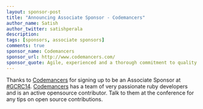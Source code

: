 ```yaml
---
layout: sponsor-post
title: "Announcing Associate Sponsor - Codemancers"
author_name: Satish
author_twitter: satishperala
description:
tags: [sponsors, associate sponsors]
comments: true
sponsor_name: Codemancers
sponsor_url: http://www.codemancers.com/
sponsor_quote: Agile, experienced and a thorough commitment to quality describes what we do at Codemancers. We are experts at delivering well crafted Rails, JS and iOS applications on time.
---
```


Thanks to <a href="//www.codemancers.com/" target="_blank">Codemancers</a> for signing up to be an Associate Sponsor at <a href="https://twitter.com/search?q=%23gcrc14" target="_blank">#GCRC14</a>. <a href="//www.codemancers.com/" target="_blank">Codemancers</a> has a team of very passionate ruby developers and is an active opensource contributor. Talk to them at the conference for any tips on open source contributions.

